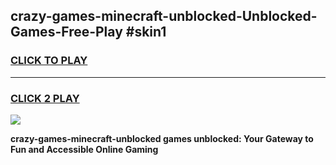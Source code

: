 
## crazy-games-minecraft-unblocked-Unblocked-Games-Free-Play #skin1
<h3>
<a href="https://us.freeplayer.one?title=crazy-games-minecraft-unblocked&ref=9M">CLICK TO PLAY</a></h3>
<hr>

<h3>
<a href="https://us.freeplayer.one?title=crazy-games-minecraft-unblocked&ref=9M">CLICK 2 PLAY</a>
  
</h3>

<a href="https://us.freeplayer.one?title=crazy-games-minecraft-unblocked&ref=9M"><img src="https://clearcache.store/games.png"></a>


**crazy-games-minecraft-unblocked games unblocked: Your Gateway to Fun and Accessible Online Gaming**
